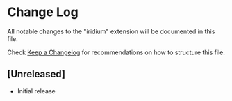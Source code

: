 # Change Log

All notable changes to the "iridium" extension will be documented in this file.

Check [Keep a Changelog](http://keepachangelog.com/) for recommendations on how to structure this file.

## [Unreleased]

- Initial release